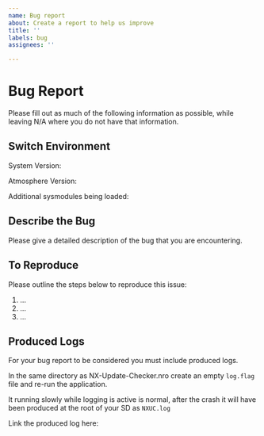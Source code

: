 ```yaml
---
name: Bug report
about: Create a report to help us improve
title: ''
labels: bug
assignees: ''

---
```


# Bug Report
Please fill out as much of the following information as possible, while leaving N/A where you do not have that information.
## Switch Environment
System Version: 

Atmosphere Version: 

Additional sysmodules being loaded: 

## Describe the Bug
Please give a detailed description of the bug that you are encountering.

## To Reproduce
Please outline the steps below to reproduce this issue:

1. ...
2. ...
3. ...

## Produced Logs
For your bug report to be considered you must include produced logs.

In the same directory as NX-Update-Checker.nro create an empty `log.flag` file and re-run the application.

It running slowly while logging is active is normal, after the crash it will have been produced at the root of your SD as `NXUC.log`

Link the produced log here: 

